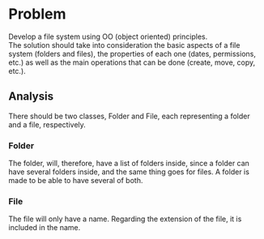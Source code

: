 # Problem

Develop a file system using OO (object oriented) principles.  
The solution should take into consideration the basic aspects of a file system (folders and files), the properties of each one (dates, permissions, etc.) as well as the main operations that can be done (create, move, copy, etc.).

## Analysis

There should be two classes, Folder and File, each representing a folder and a file, respectively.  

### Folder
The folder, will, therefore, have a list of folders inside, since a folder can have several folders inside, and the same thing goes for files. A folder is made to be able to have several of both.  

### File
The file will only have a name.
Regarding the extension of the file, it is included in the name.
